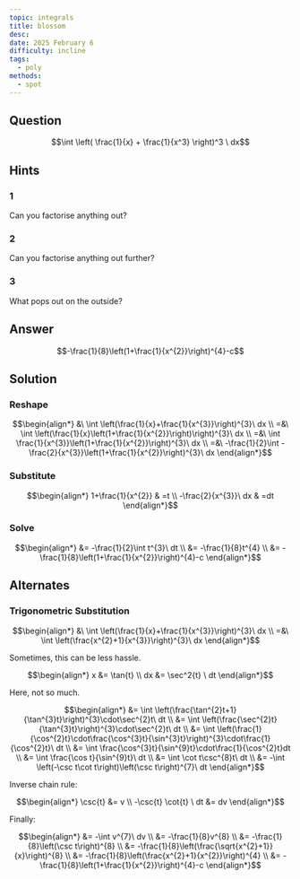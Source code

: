 ```yaml
---
topic: integrals
title: blossom
desc: 
date: 2025 February 6
difficulty: incline
tags:
  - poly
methods:
  - spot
---
```



## Question
```math
\int
  \left(
    \frac{1}{x} + \frac{1}{x^3}
  \right)^3
\ dx
```


## Hints

### 1
Can you factorise anything out?

### 2
Can you factorise anything out further?

### 3
What pops out on the outside?


## Answer
```math
-\frac{1}{8}\left(1+\frac{1}{x^{2}}\right)^{4}-c
```


## Solution

### Reshape
```math
\begin{align*}
  &\ \int \left(\frac{1}{x}+\frac{1}{x^{3}}\right)^{3}\ dx
  \\ =&\ \int \left(\frac{1}{x}\left(1+\frac{1}{x^{2}}\right)\right)^{3}\ dx
  \\ =&\ \int \frac{1}{x^{3}}\left(1+\frac{1}{x^{2}}\right)^{3}\ dx
  \\ =&\ -\frac{1}{2}\int -\frac{2}{x^{3}}\left(1+\frac{1}{x^{2}}\right)^{3}\ dx
\end{align*}
```

### Substitute
```math
\begin{align*}
  1+\frac{1}{x^{2}} & =t
  \\ -\frac{2}{x^{3}}\ dx & =dt
\end{align*}
```

### Solve
```math
\begin{align*}
  &= -\frac{1}{2}\int t^{3}\ dt
  \\ &= -\frac{1}{8}t^{4}
  \\ &= -\frac{1}{8}\left(1+\frac{1}{x^{2}}\right)^{4}-c
\end{align*}
```


## Alternates

### Trigonometric Substitution

```math
\begin{align*}
  &\ \int \left(\frac{1}{x}+\frac{1}{x^{3}}\right)^{3}\ dx
  \\ =&\ \int \left(\frac{x^{2}+1}{x^{3}}\right)^{3}\ dx
\end{align*}
```

Sometimes, this can be less hassle.

```math
\begin{align*}
  x &= \tan{t}
  \\ dx &= \sec^2{t} \ dt
\end{align*}
```

Here, not so much.

```math
\begin{align*}
  &= \int \left(\frac{\tan^{2}t+1}{\tan^{3}t}\right)^{3}\cdot\sec^{2}t\ dt
  \\ &= \int \left(\frac{\sec^{2}t}{\tan^{3}t}\right)^{3}\cdot\sec^{2}t\ dt
  \\ &= \int \left(\frac{1}{\cos^{2}t}\cdot\frac{\cos^{3}t}{\sin^{3}t}\right)^{3}\cdot\frac{1}{\cos^{2}t}\ dt
  \\ &= \int \frac{\cos^{3}t}{\sin^{9}t}\cdot\frac{1}{\cos^{2}t}dt
  \\ &= \int \frac{\cos t}{\sin^{9}t}\ dt
  \\ &= \int \cot t\csc^{8}t\ dt
  \\ &= -\int \left(-\csc t\cot t\right)\left(\csc t\right)^{7}\ dt
\end{align*}
```

Inverse chain rule:

```math
\begin{align*}
  \csc{t} &= v
  \\ -\csc{t} \cot{t} \ dt &= dv
\end{align*}
```

Finally:

```math
\begin{align*}
  &= -\int v^{7}\ dv
  \\ &= -\frac{1}{8}v^{8}
  \\ &= -\frac{1}{8}\left(\csc t\right)^{8}
  \\ &= -\frac{1}{8}\left(\frac{\sqrt{x^{2}+1}}{x}\right)^{8}
  \\ &= -\frac{1}{8}\left(\frac{x^{2}+1}{x^{2}}\right)^{4}
  \\ &= -\frac{1}{8}\left(1+\frac{1}{x^{2}}\right)^{4}-c
\end{align*}
```
